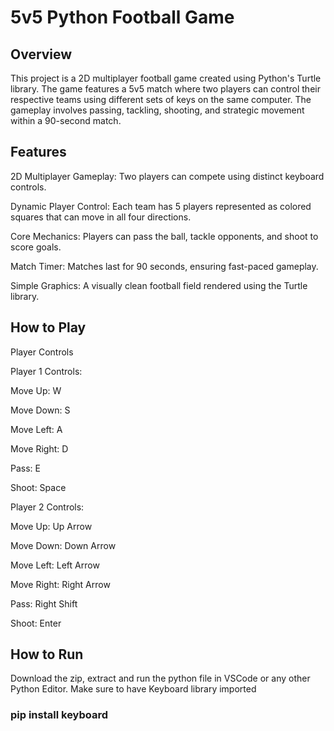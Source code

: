 # 5v5 Python Football Game

## Overview

This project is a 2D multiplayer football game created using Python's Turtle library. The game features a 5v5 match where two players can control their respective teams using different sets of keys on the same computer. The gameplay involves passing, tackling, shooting, and strategic movement within a 90-second match.

## Features

2D Multiplayer Gameplay: Two players can compete using distinct keyboard controls.

Dynamic Player Control: Each team has 5 players represented as colored squares that can move in all four directions.

Core Mechanics: Players can pass the ball, tackle opponents, and shoot to score goals.

Match Timer: Matches last for 90 seconds, ensuring fast-paced gameplay.

Simple Graphics: A visually clean football field rendered using the Turtle library.

## How to Play

Player Controls

Player 1 Controls:

Move Up: W

Move Down: S

Move Left: A

Move Right: D

Pass: E

Shoot: Space

Player 2 Controls:

Move Up: Up Arrow

Move Down: Down Arrow

Move Left: Left Arrow

Move Right: Right Arrow

Pass: Right Shift

Shoot: Enter

## How to Run
Download the zip, extract and run the python file in VSCode or any other Python Editor.
Make sure to have Keyboard library imported
### pip install keyboard

